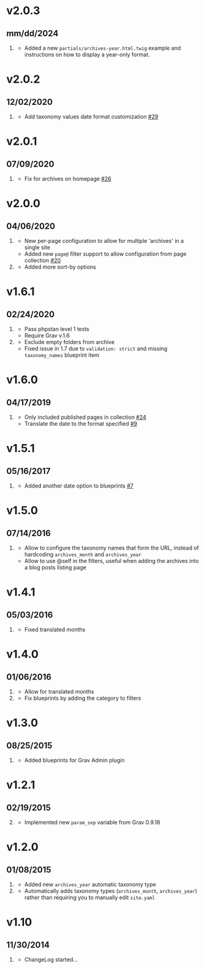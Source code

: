 # v2.0.3
## mm/dd/2024

1. [](#new)
   * Added a new `partials/archives-year.html.twig` example and instructions on how to display a year-only format.

# v2.0.2
## 12/02/2020

1. [](#improved)
    * Add taxonomy values date format customization [#29](https://github.com/getgrav/grav-plugin-archives/pull/29)  

# v2.0.1
## 07/09/2020

1. [](#bugfix)
    * Fix for archives on homepage [#26](https://github.com/getgrav/grav-plugin-archives/issues/26)  

# v2.0.0
## 04/06/2020

1. [](#new)
    * New per-page configuration to allow for multiple 'archives' in a single site
    * Added new `page@` filter support to allow configuration from page collection [#20](https://github.com/getgrav/grav-plugin-archives/pull/20)
1. [](#improved)
    * Added more sort-by options

# v1.6.1
## 02/24/2020

1. [](#new)
    * Pass phpstan level 1 tests
    * Require Grav v.1.6
1. [](#bugfix)
    * Exclude empty folders from archive
    * Fixed issue in 1.7 due to `validation: strict` and missing `taxonomy_names` blueprint item

# v1.6.0
## 04/17/2019

1. [](#improved)
    * Only included published pages in collection [#24](https://github.com/getgrav/grav-plugin-archives/issues/24)
    * Translate the date to the format specified [#9](https://github.com/getgrav/grav-plugin-archives/pull/9)

# v1.5.1
## 05/16/2017

1. [](#improved)
    * Added another date option to blueprints [#7](https://github.com/getgrav/grav-plugin-archives/pull/7)

# v1.5.0
## 07/14/2016

1. [](#improved)
    * Allow to configure the taxonomy names that form the URL, instead of hardcoding `archives_month` and `archives_year`
    * Allow to use @self in the filters, useful when adding the archives into a blog posts listing page

# v1.4.1
## 05/03/2016

1. [](#bugfix)
    * Fixed translated months

# v1.4.0
## 01/06/2016

1. [](#improved)
    * Allow for translated months
1. [](#bugfix)
    * Fix blueprints by adding the category to filters

# v1.3.0
## 08/25/2015

1. [](#improved)
    * Added blueprints for Grav Admin plugin

# v1.2.1
## 02/19/2015

2. [](#improved)
    * Implemented new `param_sep` variable from Grav 0.9.18

# v1.2.0
## 01/08/2015

1. [](#new)
    * Added new `archives_year` automatic taxonomy type
2. [](#improved)
    * Automatically adds taxonomy types (`archives_month`, `archives_year`) rather than requiring you to manually edit `site.yaml`

# v1.10
## 11/30/2014

1. [](#new)
    * ChangeLog started...

